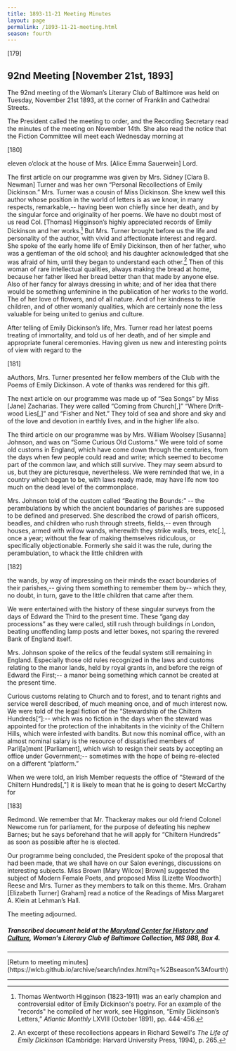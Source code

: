 ```yaml
---
title: 1893-11-21 Meeting Minutes
layout: page
permalink: /1893-11-21-meeting.html
season: fourth
---
```


<style>
    #maincontent{
        font-size:1.4em;
    }
</style>
[179]

## 92nd Meeting [November 21st, 1893]

The 92nd meeting of the Woman’s Literary Club of Baltimore was held on Tuesday, November 21st 1893, at the corner of Franklin and Cathedral Streets.

The President called the meeting to order, and the Recording Secretary read the minutes of the meeting on November 14th. She also read the notice that the Fiction Committee will meet each Wednesday morning at

[180]

eleven o’clock at the house of Mrs. [Alice Emma Sauerwein] Lord.

The first article on our programme was given by Mrs. Sidney [Clara B. Newman] Turner and was her own “Personal Recollections of Emily Dickinson.” Mrs. Turner was a cousin of Miss Dickinson. She knew well this author whose position in the world of letters is as we know, in many respects, remarkable,-- having been won chiefly since her death, and by the singular force and originality of her poems. We have no doubt most of us read Col. [Thomas] Higginson’s highly appreciated records of Emily Dickinson and her works.[^Higginson] But Mrs. Turner brought before us the life and personality of the author, with vivid and affectionate interest and regard. She spoke of the early home life of Emily Dickinson, then of her father, who was a gentleman of the old school; and his daughter acknowledged that she was afraid of him, until they began to understand each other.[^Turner] Then of this woman of rare intellectual qualities, always making the bread at home, because her father liked her bread better than that made by anyone else. Also of her fancy for always dressing in white; and of her idea that there would be something unfeminine in the publication of her works to the world. The of her love of flowers, and of all nature. And of her kindness to little children, and of other womanly qualities, which are certainly none the less valuable for being united to genius and culture.

[^Higginson]: Thomas Wentworth Higginson (1823-1911) was an early champion and controversial editor of Emily Dickinson's poetry. For an example of the "records" he compiled of her work, see Higginson, “Emily Dickinson’s Letters,” _Atlantic Monthly_ LXVIII (October 1891), pp. 444-456.
[^Turner]: An excerpt of these recollections appears in Richard Sewell's _The Life of Emily Dickinson_ (Cambridge: Harvard University Press, 1994), p. 265.

After telling of Emily Dickinson’s life, Mrs. Turner read her latest poems treating of immortality, and told us of her death, and of her simple and appropriate funeral ceremonies. Having given us new and interesting points of view with regard to the

[181]

aAuthors, Mrs. Turner presented her fellow members of the Club with the Poems of Emily Dickinson. A vote of thanks was rendered for this gift.

The next article on our programme was made up of “Sea Songs” by Miss [Jane] Zacharias. They were called “Coming from Church[,]” “Where Drift-wood Lies[,]” and “Fisher and Net.” They told of sea and shore and sky and of the love and devotion in earthly lives, and in the higher life also.

The third article on our programme was by Mrs. William Woolsey [Susanna] Johnson, and was on “Some Curious Old Customs.” We were told of some old customs in England, which have come down through the centuries, from the days when few people could read and write; which seemed to become part of the common law, and which still survive. They may seem absurd to us, but they are picturesque, nevertheless. We were reminded that we, in a country which began to be, with laws ready made, may have life now too much on the dead level of the commonplace.

Mrs. Johnson told of the custom called “Beating the Bounds:” -- the perambulations by which the ancient boundaries of parishes are supposed to be defined and preserved. She described the crowd of parish officers, beadles, and children who rush through streets, fields,-- even through houses, armed with willow wands, wherewith they strike walls, trees, etc[.], once a year; without the fear of making themselves ridiculous, or specifically objectionable. Formerly she said it was the rule, during the perambulation, to whack the little children with

[182]

the wands, by way of impressing on their minds the exact boundaries of their parishes,-- giving them something to remember them by-- which they, no doubt, in turn, gave to the little children that came after them.

We were entertained with the history of these singular surveys from the days of Edward the Third to the present time. These “gang day processions” as they were called, still rush through buildings in London, beating unoffending lamp posts and letter boxes, not sparing the revered Bank of England itself.

Mrs. Johnson spoke of the relics of the feudal system still remaining in England. Especially those old rules recognized in the laws and customs relating to the manor lands, held by royal grants in, and before the reign of Edward the First;-- a manor being something which cannot be created at the present time.

Curious customs relating to Church and to forest, and to tenant rights and service werell described, of much meaning once, and of much interest now. We were told of the legal fiction of the “Stewardship of the Chiltern Hundreds[“]:-- which was no fiction in the days when the steward was appointed for the protection of the inhabitants in the vicinity of the Chiltern Hills, which were infested with bandits. But now this nominal office, with an almost nominal salary is the resource of dissatisfied members of Parli[a]ment [Parliament], which wish to resign their seats by accepting an office under Government;-- sometimes with the hope of being re-elected on a different “platform.”

When we were told, an Irish Member requests the office of “Steward of the Chiltern Hundreds[,"] it is likely to mean that he is going to desert McCarthy for

[183]

Redmond. We remember that Mr. Thackeray makes our old friend Colonel Newcome run for parliament, for the purpose of defeating his nephew Barnes; but he says beforehand that he will apply for “Chiltern Hundreds” as soon as possible after he is elected.

Our programme being concluded, the President spoke of the proposal that had been made, that we shall have on our Salon evenings, discussions on interesting subjects. Miss Brown [Mary Wilcox] Brown] suggested the subject of Modern Female Poets, and proposed Miss [Lizette Woodworth] Reese and Mrs. Turner as they members to talk on this theme. Mrs. Graham [Elizabeth Turner] Graham] read a notice of the Readings of Miss Margaret A. Klein at Lehman’s Hall.

The meeting adjourned.
##### Transcribed document held at the [Maryland Center for History and Culture](http://mdhs.org/), Woman's Literary Club of Baltimore Collection, MS 988, Box 4. 

<hr>
[Return to meeting minutes](https://wlcb.github.io/archive/search/index.html?q=%2Bseason%3Afourth)
<hr>